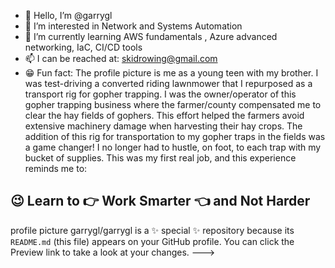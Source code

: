 - 👋 Hello, I’m @garrygl
- 👀 I’m interested in Network and Systems Automation 
- 🎒 I’m currently learning AWS fundamentals , Azure advanced networking, IaC, CI/CD tools
- 📫 I can be reached at: skidrowing@gmail.com
- 😁 Fun fact: The profile picture is me as a young teen with my brother. I was test-driving a converted riding lawnmower that I repurposed as a transport rig for gopher trapping. I was the owner/operator of this gopher trapping business where the farmer/county compensated me to clear the hay fields of gophers. This effort helped the farmers avoid extensive machinery damage when harvesting their hay crops. The addition of this rig for transportation to my gopher traps in the fields was a game changer! I no longer had to hustle, on foot, to each trap with my bucket of supplies. This was my first real job, and this experience reminds me to:
## 😉 Learn to 👉 Work Smarter 👈 and Not Harder 
profile picture
garrygl/garrygl is a ✨ special ✨ repository because its `README.md` (this file) appears on your GitHub profile.
You can click the Preview link to take a look at your changes.
--->
